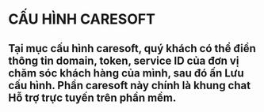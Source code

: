 # CẤU HÌNH CARESOFT
## Tại mục cấu hình caresoft, quý khách có thể điền thông tin domain, token, service ID của đơn vị chăm sóc khách hàng của mình, sau đó ấn Lưu cấu hình. Phần caresoft này chính là khung chat Hỗ trợ trực tuyến trên phần mềm.
